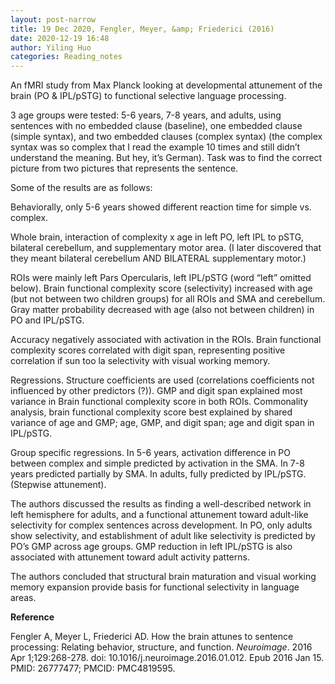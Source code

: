 ```yaml
---
layout: post-narrow
title: 19 Dec 2020, Fengler, Meyer, &amp; Friederici (2016)
date: 2020-12-19 16:48
author: Yiling Huo
categories: Reading_notes
---
```

<!-- wp:paragraph -->
<p>An fMRI study from Max Planck looking at developmental attunement of the brain (PO &amp; IPL/pSTG) to functional selective language processing.</p>
<!-- /wp:paragraph -->

<!-- wp:paragraph -->
<p>3 age groups were tested: 5-6 years, 7-8 years, and adults, using sentences with no embedded clause (baseline), one embedded clause (simple syntax), and two embedded clauses (complex syntax) (the complex syntax was so complex that I read the example 10 times and still didn’t understand the meaning. But hey, it’s German). Task was to find the correct picture from two pictures that represents the sentence.</p>
<!-- /wp:paragraph -->

<!-- wp:paragraph -->
<p>Some of the results are as follows:</p>
<!-- /wp:paragraph -->

<!-- wp:paragraph -->
<p>Behaviorally, only 5-6 years showed different reaction time for simple vs. complex.</p>
<!-- /wp:paragraph -->

<!-- wp:paragraph -->
<p>Whole brain, interaction of complexity x age in left PO, left IPL to pSTG, bilateral cerebellum, and supplementary motor area. (I later discovered that they meant bilateral cerebellum AND BILATERAL supplementary motor.)</p>
<!-- /wp:paragraph -->

<!-- wp:paragraph -->
<p>ROIs were mainly left Pars Opercularis, left IPL/pSTG (word “left” omitted below). Brain functional complexity score (selectivity) increased with age (but not between two children groups) for all ROIs and SMA and cerebellum. Gray matter probability decreased with age (also not between children) in PO and IPL/pSTG. </p>
<!-- /wp:paragraph -->

<!-- wp:paragraph -->
<p>Accuracy negatively associated with activation in the ROIs. Brain functional complexity scores correlated with digit span, representing positive correlation if sun too la selectivity with visual working memory.</p>
<!-- /wp:paragraph -->

<!-- wp:paragraph -->
<p>Regressions. Structure coefficients are used (correlations coefficients not influenced by other predictors (?)). GMP and digit span explained most variance in Brain functional complexity score in both ROIs. Commonality analysis, brain functional complexity score best explained by shared variance of age and GMP; age, GMP, and digit span; age and digit span in IPL/pSTG. </p>
<!-- /wp:paragraph -->

<!-- wp:paragraph -->
<p>Group specific regressions. In 5-6 years, activation difference in PO between complex and simple predicted by activation in the SMA. In 7-8 years predicted partially by SMA. In adults, fully predicted by IPL/pSTG. (Stepwise attunement).</p>
<!-- /wp:paragraph -->

<!-- wp:paragraph -->
<p>The authors discussed the results as finding a well-described network in left hemisphere for adults, and a functional attunement toward adult-like selectivity for complex sentences across development. In PO, only adults show selectivity, and establishment of adult like selectivity is predicted by PO’s GMP across age groups. GMP reduction in left IPL/pSTG is also associated with attunement toward adult activity patterns.</p>
<!-- /wp:paragraph -->

<!-- wp:paragraph -->
<p>The authors concluded that structural brain maturation and visual working memory expansion provide basis for functional selectivity in language areas.</p>
<!-- /wp:paragraph -->

<!-- wp:paragraph -->
<p><strong>Reference</strong></p>
<!-- /wp:paragraph -->

<!-- wp:paragraph -->
<p>Fengler A, Meyer L, Friederici AD. How the brain attunes to sentence processing: Relating behavior, structure, and function. <em>Neuroimage</em>. 2016 Apr 1;129:268-278. doi: 10.1016/j.neuroimage.2016.01.012. Epub 2016 Jan 15. PMID: 26777477; PMCID: PMC4819595.</p>
<!-- /wp:paragraph -->

